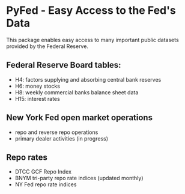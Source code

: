# PyFed - Easy Access to the Fed's Data

This package enables easy access to many important public datasets provided by the Federal Reserve. 

## Federal Reserve Board tables: 

- H4: factors supplying and absorbing central bank reserves 
- H6: money stocks 
- H8: weekly commercial banks balance sheet data
- H15: interest rates 

## New York Fed open market operations

- repo and reverse repo operations
- primary dealer activities (in progress)

## Repo rates

- DTCC GCF Repo Index
- BNYM tri-party repo rate indices (updated monthly)
- NY Fed repo rate indices
